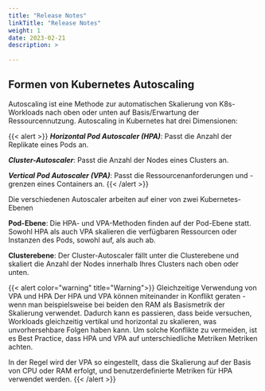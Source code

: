 ```yaml
---
title: "Release Notes"
linkTitle: "Release Notes"
weight: 1
date: 2023-02-21
description: >
  
---
```


## Formen von Kubernetes Autoscaling

Autoscaling ist eine Methode zur automatischen Skalierung von K8s-Workloads nach oben oder unten auf Basis/Erwartung der Ressourcennutzung. Autoscaling in Kubernetes hat drei Dimensionen:

{{< alert >}}
***Horizontal Pod Autoscaler (HPA)***: Passt die Anzahl der Replikate eines Pods an.

***Cluster-Autoscaler***: Passt die Anzahl der Nodes eines Clusters an.

***Vertical Pod Autoscaler (VPA)***: Passt die Ressourcenanforderungen und -grenzen eines Containers an.
{{< /alert >}}

Die verschiedenen Autoscaler arbeiten auf einer von zwei Kubernetes-Ebenen

**Pod-Ebene**: Die HPA- und VPA-Methoden finden auf der Pod-Ebene statt. Sowohl HPA als auch VPA skalieren die verfügbaren Ressourcen oder Instanzen des Pods, sowohl auf, als auch ab.

**Clusterebene**: Der Cluster-Autoscaler fällt unter die Clusterebene und skaliert die Anzahl der Nodes innerhalb Ihres Clusters nach oben oder unten.

{{< alert color="warning" title="Warning">}}
Gleichzeitige Verwendung von VPA und HPA
Der HPA und VPA können miteinander in Konflikt geraten - wenn man beispielsweise bei beiden den RAM als Basismetrik der Skalierung verwendet. Dadurch kann es passieren, dass beide versuchen, Workloads gleichzeitig vertikal und horizontal zu skalieren, was unvorhersehbare Folgen haben kann. Um solche Konflikte zu vermeiden, ist es Best Practice, dass HPA und VPA auf unterschiedliche Metriken Metriken achten.


In der Regel wird der VPA so eingestellt, dass die Skalierung auf der Basis von CPU oder RAM erfolgt, und benutzerdefinierte Metriken für HPA verwendet werden.
{{< /alert >}}
